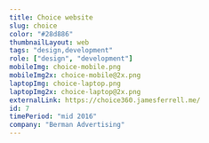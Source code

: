 ```yaml
---
title: Choice website
slug: choice
color: "#28d886"
thumbnailLayout: web
tags: "design,development"
role: ["design", "development"]
mobileImg: choice-mobile.png
mobileImg2x: choice-mobile@2x.png
laptopImg: choice-laptop.png
laptopImg2x: choice-laptop@2x.png
externalLink: https://choice360.jamesferrell.me/
id: 7
timePeriod: "mid 2016"
company: "Berman Advertising"
---
```

